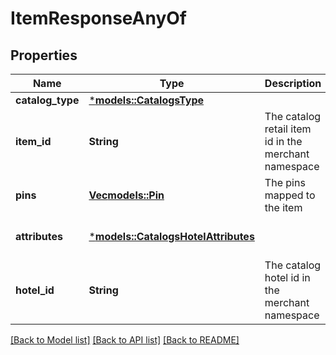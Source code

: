 # ItemResponseAnyOf

## Properties
Name | Type | Description | Notes
------------ | ------------- | ------------- | -------------
**catalog_type** | [***models::CatalogsType**](CatalogsType.md) |  | 
**item_id** | **String** | The catalog retail item id in the merchant namespace | [optional] [default to None]
**pins** | [**Vec<models::Pin>**](Pin.md) | The pins mapped to the item | [optional] [default to None]
**attributes** | [***models::CatalogsHotelAttributes**](CatalogsHotelAttributes.md) |  | [optional] [default to None]
**hotel_id** | **String** | The catalog hotel id in the merchant namespace | [optional] [default to None]

[[Back to Model list]](../README.md#documentation-for-models) [[Back to API list]](../README.md#documentation-for-api-endpoints) [[Back to README]](../README.md)



